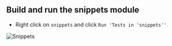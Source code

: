 ## Build and run the snippets module

- Right click on `snippets` and click `Run 'Tests in 'snippets''`

![Snippets](https://i.ibb.co/6N4cw2B/5.png "Snippets")
